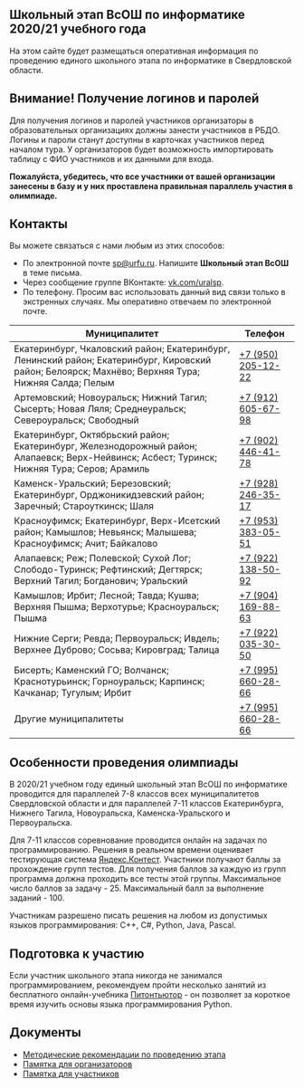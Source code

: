## Школьный этап ВсОШ по информатике 2020/21 учебного года

На этом сайте будет размещаться оперативная информация по проведению единого школьного этапа по информатике в Свердловской области.

## Внимание! Получение логинов и паролей

Для получения логинов и паролей участников организаторы в образовательных организациях должны занести участников в РБДО. Логины и пароли станут
доступны в карточках участников перед началом тура. У организаторов будет возможность импортировать таблицу с ФИО участников и их данными для входа.

**Пожалуйста, убедитесь, что все участники от вашей организации занесены в базу и у них проставлена правильная параллель участия в олимпиаде.**

## Контакты

Вы можете связаться с нами любым из этих способов:

- По электронной почте [sp@urfu.ru](mailto:sp@urfu.ru). Напишите **Школьный этап ВсОШ** в теме письма.
- Через сообщение группе ВКонтакте: [vk.com/uralsp](vk.com/uralsp).
- По телефону. Просим вас использовать данный вид связи только в экстренных случаях. Мы оперативно отвечаем по электронной почте.

| Муниципалитет | Телефон |
| --- | --- |
| Екатеринбург, Чкаловский район; Екатеринбург, Ленинский район; Екатеринбург, Кировский район; Белоярск; Махнёво; Верхняя Тура; Нижняя Салда; Пелым | [+7 (950) 205-12-22](tel:+79502051222) |
| Артемовский; Новоуральск; Нижний Тагил; Сысерть; Новая Ляля; Среднеуральск; Североуральск; Свободный | [+7 (912) 605-67-98](tel:+79126056798) |
| Екатеринбург, Октябрьский район; Екатеринбург, Железнодорожный район; Алапаевск; Верх-Нейвинск; Асбест; Туринск; Нижняя Тура; Серов; Арамиль | [+7 (902) 446-41-78](tel:+79024464178) |
| Каменск-Уральский; Березовский; Екатеринбург, Орджоникидзевский район; Заречный; Староуткинск; Шаля | [+7 (928) 246-35-17](tel:+79282463517) |
| Красноуфимск; Екатеринбург, Верх-Исетский район; Камышлов; Невьянск; Малышева; Красноуфимск; Ачит; Байкалово | [+7 (953) 383-05-51](tel:+79533830551) |
| Алапаевск; Реж; Полевской; Сухой Лог; Слободо-Туринск; Рефтинский; Дегтярск; Верхний Тагил; Богданович; Уральский | [+7 (922) 138-50-92](tel:+79221385092) |
| Камышлов; Ирбит; Лесной; Тавда; Кушва; Верхняя Пышма; Верхотурье; Красноуральск; Пышма | [+7 (904) 169-88-63](tel:+79041698863) |
| Нижние Серги; Ревда; Первоуральск; Ивдель; Верхнее Дуброво; Сосьва; Кировград; Талица | [+7 (922) 035-30-50](tel:+79220353050) |
| Бисерть; Каменский ГО; Волчанск; Краснотурьинск; Горноуральск; Карпинск; Качканар; Тугулым; Ирбит | [+7 (995) 660-28-66](tel:+79956602866) |
| Другие муниципалитеты | [+7 (995) 660-28-66](tel:+79956602866) |

## Особенности проведения олимпиады

В 2020/21 учебном году единый школьный этап ВсОШ по информатике проводится для параллелей 7-8 классов всех муниципалитетов Свердловской области и для параллелей 7-11 классов Екатеринбурга, Нижнего Тагила, Новоуральска, Каменска-Уральского и Первоуральска.

Для 7-11 классов соревнование проводится онлайн на задачах по программированию. Решения в реальном времени оценивает тестирующая система [Яндекс.Контест](https://contest.yandex.ru). Участники получают баллы за прохождение групп тестов. Для получения баллов за каждую из групп программа должна проходить все тесты этой группы. Максимальное число баллов за задачу - 25. Максимальный балл за выполнение заданий - 100.

Участникам разрешено писать решения на любом из допустимых языков программирования: C++, C#, Python, Java, Pascal.

## Подготовка к участию

Если участник школьного этапа никогда не занимался программированием, рекомендуем пройти несколько занятий из бесплатного онлайн-учебника [Питонтьютор](https://pythontutor.ru) - он позволяет за короткое время изучить основы языка программирования Python.

## Документы

* [Методические рекомендации по проведению этапа](https://github.com/alexbagirov/roi-svx-school-2020/raw/gh-pages/method_recommendations.pdf)
* [Памятка для организаторов](https://docs.google.com/document/d/1vz380WiW112YVmbTJjWZjO0B5OYD8QjJxCG4pkmCpcI/edit)
* [Памятка для участников](https://docs.google.com/document/d/1Wzfod84aU-GpVGUFJdvARhkQ8LLx-w5kMxOQhFxdhjI/edit)
